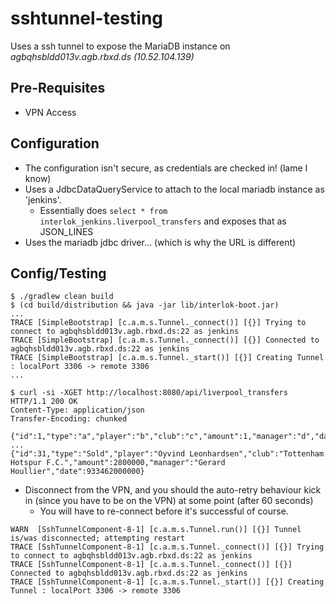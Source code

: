 # sshtunnel-testing

Uses a ssh tunnel to expose the MariaDB instance on _agbqhsbldd013v.agb.rbxd.ds (10.52.104.139)_

## Pre-Requisites

- VPN Access

## Configuration

- The configuration isn't secure, as credentials are checked in! (lame I know)
- Uses a JdbcDataQueryService to attach to the local mariadb instance as 'jenkins'.
    - Essentially does `select * from interlok_jenkins.liverpool_transfers` and exposes that as JSON_LINES
- Uses the mariadb jdbc driver... (which is why the URL is different)

## Config/Testing


```
$ ./gradlew clean build
$ (cd build/distribution && java -jar lib/interlok-boot.jar)
...
TRACE [SimpleBootstrap] [c.a.m.s.Tunnel._connect()] [{}] Trying to connect to agbqhsbldd013v.agb.rbxd.ds:22 as jenkins
TRACE [SimpleBootstrap] [c.a.m.s.Tunnel._connect()] [{}] Connected to agbqhsbldd013v.agb.rbxd.ds:22 as jenkins
TRACE [SimpleBootstrap] [c.a.m.s.Tunnel._start()] [{}] Creating Tunnel : localPort 3306 -> remote 3306
...

$ curl -si -XGET http://localhost:8080/api/liverpool_transfers
HTTP/1.1 200 OK
Content-Type: application/json
Transfer-Encoding: chunked

{"id":1,"type":"a","player":"b","club":"c","amount":1,"manager":"d","date":946684800000}
...
{"id":31,"type":"Sold","player":"Oyvind Leonhardsen","club":"Tottenham Hotspur F.C.","amount":2800000,"manager":"Gerard Houllier","date":933462000000}

```

- Disconnect from the VPN, and you should the auto-retry behaviour kick in (since you have to be on the VPN) at some point (after 60 seconds)
    - You will have to re-connect before it's successful of course.

```
WARN  [SshTunnelComponent-8-1] [c.a.m.s.Tunnel.run()] [{}] Tunnel is/was disconnected; attempting restart
TRACE [SshTunnelComponent-8-1] [c.a.m.s.Tunnel._connect()] [{}] Trying to connect to agbqhsbldd013v.agb.rbxd.ds:22 as jenkins
TRACE [SshTunnelComponent-8-1] [c.a.m.s.Tunnel._connect()] [{}] Connected to agbqhsbldd013v.agb.rbxd.ds:22 as jenkins
TRACE [SshTunnelComponent-8-1] [c.a.m.s.Tunnel._start()] [{}] Creating Tunnel : localPort 3306 -> remote 3306
```